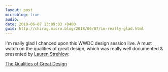 ```yaml
---
layout: post
microblog: true
audio: 
date: 2018-06-07 13:09:03 +0400
guid: http://chirag.micro.blog/2018/06/07/im-really-glad.html
---
```

I'm really glad I chanced upon this WWDC design session live. A must watch on the qualities of great design, which was really well documented & presented by [Lauren Strehlow](https://twitter.com/laurenstrehlow):  

[The Qualities of Great Design](https://developer.apple.com/videos/play/wwdc2018/801/)
